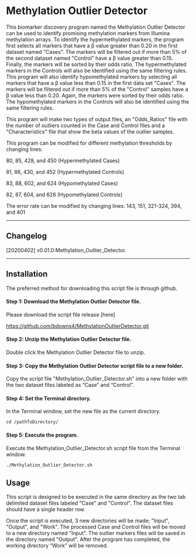 Methylation Outlier Detector 
=======
This biomarker discovery program named the Methylation Outlier Detector can be used to identify promising methylation markers from Illumina methylation arrays. To identify the hypermethylated markers, the program first selects all markers that have a β value greater than 0.20 in the first dataset named "Cases". The markers will be filtered out if more than 5% of the second dataset named "Control" have a β value greater than 0.15. Finally, the markers will be sorted by their odds ratio. The hypermethylated markers in the Controls will also be identified using the same filtering rules.
This program will also identify hypomethylated markers by selecting all markers that have a β value less than 0.15 in the first data set "Cases". The markers will be filtered out if more than 5% of the "Control" samples have a β value less than 0.20. Again, the markers were sorted by their odds ratio. The hypomethylated markers in the Controls will also be identified using the same filtering rules.

This program will make two types of output files, an "Odds_Ratios" file with the number of outliers counted in the Case and Control files and a "Characteristics" file that show the beta values of the outlier samples.

This program can be modified for different methylation thresholds by changing lines:

80, 85, 428, and 450 (Hypermethylated Cases)

81, 86, 430, and 452 (Hypermethylated Controls)

83, 88, 602, and 624 (Hypomethylated Cases)

82, 87, 604, and 626 (Hypomethylated Controls)

The error rate can be modified by changing lines:
143, 151, 321-324, 394, and 401

---

## Changelog
[20200402] v0.01.0:Methylation_Outlier_Detector.

---

## Installation

The preferred method for downloading this script file is through github.


#### Step 1: Download the Methylation Outlier Detector file.

Please download the script file release [here] 

https://github.com/bdowns4/MethylationOutlierDetector.git

#### Step 2: Unzip the Methylation Outlier Detector file.
Double click the Methylation Outlier Detector file to unzip.

#### Step 3: Copy the Methylation Outlier Detector script file to a new folder.

Copy the script file "Methylation_Outlier_Detector.sh" into a new folder with the two dataset files labeled as “Case” and “Control”. 

#### Step 4: Set the Terminal directory.

In the Terminal window, set the new file as the current directory.

```
cd /pathToDirectory/
```
#### Step 5: Execute the program.

Execute the Methylation_Outlier_Detector.sh script file from the Terminal window.

```
./Methylation_Outlier_Detector.sh
```


## Usage

This script is designed to be executed in the same directory as the two tab delimited dataset files labeled "Case" and "Control". The dataset files should have a single header row. 

Once the script is executed, 3 new directories will be made; "Input", "Output", and "Work".
The processed Case and Control files will be moved to a new directory named "Input".
The outlier markers files will be saved in the directory named "Output".
After the program has completed, the working directory “Work” will be removed.
